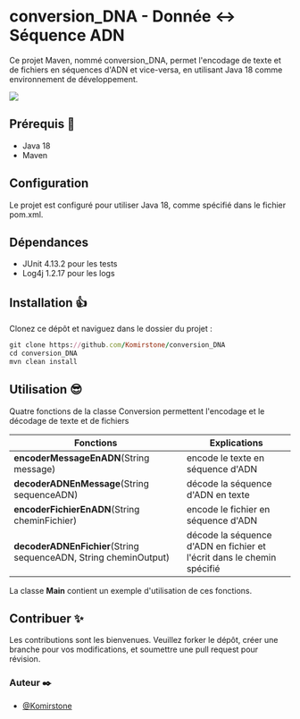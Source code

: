 # conversion_DNA - Donnée ↔ Séquence ADN
Ce projet Maven, nommé conversion_DNA, permet l'encodage de texte et de fichiers en séquences d'ADN et vice-versa, en utilisant Java 18 comme environnement de développement.

![](https://github.com/Komirstone/conversion_DNA/blob/main/src/main/resources/fichiers/GifTransformation.gif)

## Prérequis 😬
- Java 18
- Maven

## Configuration 
Le projet est configuré pour utiliser Java 18, comme spécifié dans le fichier pom.xml.

## Dépendances 
- JUnit 4.13.2 pour les tests
- Log4j 1.2.17 pour les logs 

## Installation 👍
Clonez ce dépôt et naviguez dans le dossier du projet :
```ruby
git clone https://github.com/Komirstone/conversion_DNA
cd conversion_DNA
mvn clean install
```

## Utilisation 😎
Quatre fonctions de la classe Conversion permettent l'encodage et le décodage de texte et de fichiers

| Fonctions             | Explications                                                                |
| ----------------- | ------------------------------------------------------------------ |
| **encoderMessageEnADN**(String message) | encode le texte en séquence d'ADN |
| **decoderADNEnMessage**(String sequenceADN) | décode la séquence d'ADN en texte |
| **encoderFichierEnADN**(String cheminFichier) | encode le fichier en séquence d'ADN |
| **decoderADNEnFichier**(String sequenceADN, String cheminOutput) | décode la séquence d'ADN en fichier et l'écrit dans le chemin spécifié |

La classe **Main** contient un exemple d'utilisation de ces fonctions.


## Contribuer ✨
Les contributions sont les bienvenues. Veuillez forker le dépôt, créer une branche pour vos modifications, et soumettre une pull request pour révision.

### Auteur ✒️
- [@Komirstone](https://www.github.com/Komirstone)

